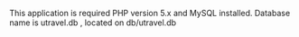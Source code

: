 This application is required PHP version 5.x and MySQL installed. Database name is utravel.db , located on db/utravel.db
